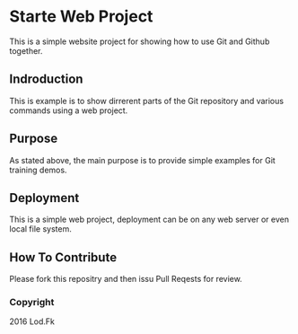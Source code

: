 # Starte Web Project

This is a simple website project for 
showing how to use Git and Github together.

## Indroduction

This is example is to show dirrerent parts 
of the Git repository and various commands 
using a web project.

## Purpose

As stated above, the main purpose is to 
provide simple examples for Git training 
demos.

## Deployment

This is a simple web project, deployment 
can be on any web server or even local 
file system.

## How To Contribute

Please fork this repositry and then issu Pull Reqests for review.

### Copyright

2016 Lod.Fk
